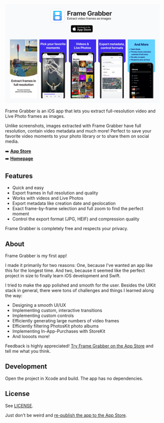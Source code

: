 <a href="https://apps.apple.com/app/frame-grabber/id1434703541">
    <img src="design/banner.jpg" alt="App Store banner.">
</a>

Frame Grabber is an iOS app that lets you extract full-resolution video and Live Photo frames as images.

Unlike screenshots, images extracted with Frame Grabber have full resolution, contain video metadata and much more! Perfect to save your favorite video moments to your photo library or to share them on social media.

➡️ **[App Store](https://apps.apple.com/app/frame-grabber/id1434703541)**<br>
➡️ **[Homepage](https://framegrabberapp.com)**

## Features

- Quick and easy
- Export frames in full resolution and quality
- Works with videos and Live Photos
- Export metadata like creation date and geolocation
- Exact frame-by-frame selection and full zoom to find the perfect moment
- Control the export format (JPG, HEIF) and compression quality

Frame Grabber is completely free and respects your privacy.

## About

Frame Grabber is my first app!

I made it primarily for two reasons: One, because I've wanted an app like this for the longest time. And two, because it seemed like the perfect project in size to finally learn iOS development and Swift.

I tried to make the app polished and smooth for the user. Besides the UIKit stack in general, there were tons of challenges and things I learned along the way:

- Designing a smooth UI/UX
- Implementing custom, interactive transitions
- Implementing custom controls
- Efficiently generating large numbers of video frames
- Efficiently filtering PhotosKit photo albums
- Implementing In-App-Purchases with StoreKit
- And loooots more!

Feedback is highly appreciated! [Try Frame Grabber on the App Store](https://apps.apple.com/app/frame-grabber/id1434703541) and tell me what you think.

## Development

Open the project in Xcode and build. The app has no dependencies.

## License

See [LICENSE](LICENSE).

Just don't be weird and [re-publish the app to the App Store](https://github.com/arthurhammer/FrameGrabber/issues/5). 
